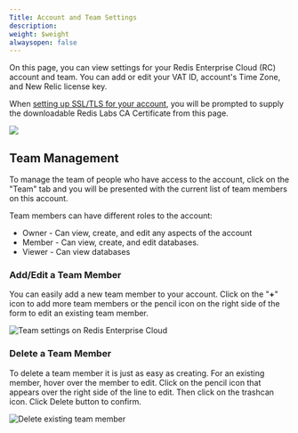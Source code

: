 ```yaml
---
Title: Account and Team Settings
description: 
weight: $weight
alwaysopen: false
---
```

On this page, you can view settings for your Redis Enterprise Cloud (RC)
account and team. You can add or edit your VAT ID, account's Time Zone,
and New Relic license key.

When [setting up SSL/TLS for your
account](/redis-cloud-documentation/administration/configuration/securing-redis-cloud-connections/),
you will be prompted to supply the downloadable Redis Labs CA
Certificate from this page.

![](/images/rc/settings.png?width=1000&height=782)

## Team Management

To manage the team of people who have access to the account, click on
the "Team" tab and you will be presented with the current list of team
members on this account.

Team members can have different roles to the account:

-   Owner - Can view, create, and edit any aspects of the account
-   Member - Can view, create, and edit databases.
-   Viewer - Can view databases

### Add/Edit a Team Member

You can easily add a new team member to your account. Click on the
"**+**" icon to add more team members or the pencil icon on the right
side of the form to edit an existing team member.

![Team settings on Redis Enterprise
Cloud](/images/rc/settings_team.png?width=1000&height=454)

### Delete a Team Member

To delete a team member it is just as easy as creating. For an existing
member, hover over the member to edit. Click on the pencil icon that
appears over the right side of the line to edit. Then click on the
trashcan icon. Click Delete button to confirm.

![Delete existing team
member](/images/rc/team-settings2.jpg?width=800&height=302)
